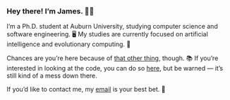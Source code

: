 ### Hey there! I’m James. 👨‍💻

<!--
**JSLBrowning/jslbrowning** is a ✨ _special_ ✨ repository because its `README.md` (this file) appears on your GitHub profile.

Here are some ideas to get you started:

- 🔭 I’m currently working on ...
- 🌱 I’m currently learning ...
- 👯 I’m looking to collaborate on ...
- 🤔 I’m looking for help with ...
- 💬 Ask me about ...
- 📫 How to reach me: ...
- 😄 Pronouns: ...
- ⚡ Fun fact: ...
-->

I’m a Ph.D. student at Auburn University, studying computer science and software engineering. 🖥️ My studies are currently focused on artificial intelligence and evolutionary computing. 🤖

Chances are you’re here because of [that other thing](https://wallofhistory.com/ "Wall of History"), though. 📚 If you’re interested in looking at the code, you can do so [here](https://github.com/JSLBrowning/Wall-of-History), but be warned — it’s still kind of a mess down there.

If you’d like to contact me, my [email](mailto:james@wallofhistory.com) is your best bet. 📧
